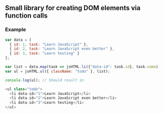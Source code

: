 ## Small library for creating DOM elements via function calls

### Example

```javascript
var data = [ 
  { id: 1, task: "Learn JavaScript" },
  { id: 2, task: "Learn JavaScript even better" },
  { id: 3, task: "Learn testing" }
];

var list = data.map(task => jsHTML.li({"data-id": task.id}, task.name));
var ul = jsHTML.ul({ className: "todo" }, list);

console.log(ul); // Should result in

<ul class="todo">
  <li data-id="1">Learn JavaScript</li>
  <li data-id="2">Learn JavaScript even better</li>
  <li data-id="3">Learn testing</li>
</ul>
```
